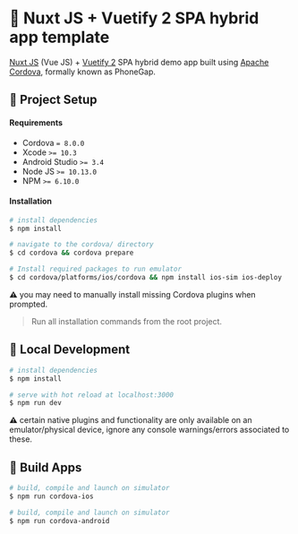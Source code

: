 # :iphone: Nuxt JS + Vuetify 2 SPA hybrid app template

[Nuxt JS](https://nuxtjs.org/) (Vue JS) + [Vuetify 2](https://vuetifyjs.com/en/) SPA hybrid demo app built using [Apache Cordova](https://cordova.apache.org/), formally known as PhoneGap.

## :rocket: Project Setup

#### Requirements

- Cordova `= 8.0.0`
- Xcode `>= 10.3`
- Android Studio `>= 3.4`
- Node JS `>= 10.13.0`
- NPM `>= 6.10.0`

#### Installation

``` bash
# install dependencies
$ npm install

# navigate to the cordova/ directory
$ cd cordova && cordova prepare

# Install required packages to run emulator
$ cd cordova/platforms/ios/cordova && npm install ios-sim ios-deploy
```
**:warning:** you may need to manually install missing Cordova plugins when prompted.

> Run all installation commands from the root project.


## :wrench: Local Development

``` bash
# install dependencies
$ npm install

# serve with hot reload at localhost:3000
$ npm run dev
```
**:warning:** certain native plugins and functionality are only available on an emulator/physical device, ignore any console warnings/errors associated to these.

## :iphone: Build Apps

``` bash
# build, compile and launch on simulator
$ npm run cordova-ios

# build, compile and launch on simulator
$ npm run cordova-android
```
